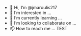 - 👋 Hi, I’m @jmaroulis217
- 👀 I’m interested in ...
- 🌱 I’m currently learning ...
- 💞️ I’m looking to collaborate on ...
- 📫 How to reach me ...
TEST
<!---
jmaroulis217/jmaroulis217 is a ✨ special ✨ repository because its `README.md` (this file) appears on your GitHub profile.
You can click the Preview link to take a look at your changes.   
--->
